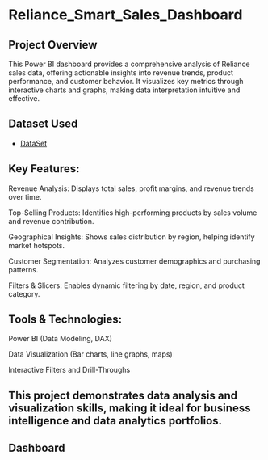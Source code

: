 # Reliance_Smart_Sales_Dashboard

## Project Overview
This Power BI dashboard provides a comprehensive analysis of Reliance sales data, offering actionable insights into revenue trends, product performance, and customer behavior. It visualizes key metrics through interactive charts and graphs, making data interpretation intuitive and effective.

## Dataset Used
- <a href="https://github.com/RaghavendraZende/Reliance_Smart_Sales/blob/main/New%20Reliance%20Sales%20Report.pbix">DataSet</a>

## Key Features:

 Revenue Analysis: Displays total sales, profit margins, and revenue trends over time.

 Top-Selling Products: Identifies high-performing products by sales volume and revenue contribution.

 Geographical Insights: Shows sales distribution by region, helping identify market hotspots.

 Customer Segmentation: Analyzes customer demographics and purchasing patterns.

 Filters & Slicers: Enables dynamic filtering by date, region, and product category.

## Tools & Technologies:

Power BI (Data Modeling, DAX)

Data Visualization (Bar charts, line graphs, maps)

Interactive Filters and Drill-Throughs

## This project demonstrates data analysis and visualization skills, making it ideal for business intelligence and data analytics portfolios.

## Dashboard

